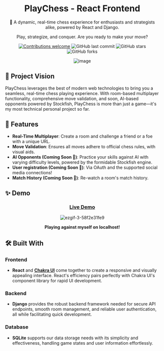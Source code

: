
<div align="center">

# PlayChess - React Frontend

👑 A dynamic, real-time chess experience for enthusiasts and strategists alike, powered by React and Django.

Play, strategize, and conquer. Are you ready to make your move?

[![Contributions welcome](https://img.shields.io/badge/contributions-welcome-orange.svg)](https://github.com/jcari-dev/chess-react/issues)
![GitHub last commit](https://img.shields.io/github/last-commit/jcari-dev/chess-react)
![GitHub stars](https://img.shields.io/github/stars/jcari-dev/chess-react?style=social)
![GitHub forks](https://img.shields.io/github/forks/jcari-dev/chess-react?style=social)

![image](https://github.com/jcari-dev/chess-react/assets/65676916/e91a5dfd-b1b8-475c-8e0d-d0f7f8d1c496)

</div>

## 🎯 Project Vision

PlayChess leverages the best of modern web technologies to bring you a seamless, real-time chess playing experience. With room-based multiplayer functionality, comprehensive move validation, and soon, AI-based opponents powered by Stockfish, PlayChess is more than just a game—it's my most technical personal project so far.

## 🚀 Features

- **Real-Time Multiplayer**: Create a room and challenge a friend or a foe with a unique URL.
- **Move Validation**: Ensures all moves adhere to official chess rules, with visual aids.
- **AI Opponents (Coming Soon 👀)**: Practice your skills against AI with varying difficulty levels, powered by the formidable Stockfish engine.
- **User registration (Coming Soon 🤞)**: Via OAuth and the supported social media connections! 
- **Match History (Coming Soon 🙏)**: Re-watch a room's match history.

## ✨ Demo

<div align="center">
  
### [Live Demo](https://chess-9a6ec.web.app/) 


![ezgif-3-58f2e31fe9](https://github.com/jcari-dev/chess-react/assets/65676916/a6d6f79b-caef-499b-8b69-fbfb5b0c5dae)


**Playing against myself on localhost!**

</div>


## 🛠 Built With

### Frontend
- **React** and **[Chakra UI](https://chakra-ui.com/)** come together to create a responsive and visually appealing interface. React's efficiency pairs perfectly with Chakra UI's component library for rapid UI development.

### Backend
- **Django** provides the robust backend framework needed for secure API endpoints, smooth room management, and reliable user authentication, all while facilitating quick development.

### Database
- **SQLite** supports our data storage needs with its simplicity and effectiveness, handling game states and user information effortlessly.


